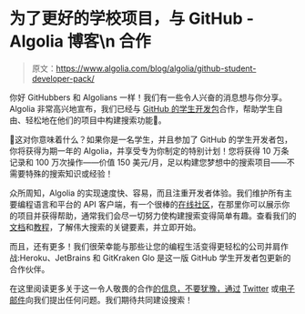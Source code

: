 # 为了更好的学校项目，与 GitHub - Algolia 博客\n 合作

> 原文：<https://www.algolia.com/blog/algolia/github-student-developer-pack/>

你好 GitHubbers 和 Algolians 一样！我们有一些令人兴奋的消息想与你分享。Algolia 非常高兴地宣布，我们已经与 [GitHub 的学生开发包](https://education.github.com/pack)合作，帮助学生自由、轻松地在他们的项目中构建搜索功能🎉。

🤔这对你意味着什么？如果你是一名学生，并且参加了 GitHub 的学生开发者包，你将获得为期一年的 Algolia，并享受专为你制定的特别计划！您将获得 10 万条记录和 100 万次操作——价值 150 美元/月，足以构建您梦想中的搜索项目——不需要特殊的搜索知识或经验！

众所周知，Algolia 的实现速度快、容易，而且注重开发者体验。我们维护所有主要编程语言和平台的 API 客户端，有一个很棒的[在线社区](https://discourse.algolia.com/)，在那里你可以展示你的项目并获得帮助，通常我们会尽一切努力使构建搜索变得简单有趣。查看我们的[文档](https://www.algolia.com/doc/)和[教程](https://www.algolia.com/doc/tutorials/)，了解伟大搜索的关键要素，并立即开始。

而且，还有更多！我们很荣幸能与那些让您的编程生活变得更轻松的公司并肩作战:Heroku、JetBrains 和 GitKraken Glo 是这一版 GitHub 学生开发者包更新的合作伙伴。

在这里阅读更多关于这一令人敬畏的合作[的信息，不要犹豫，通过](https://www.algolia.com/lp/github.html) [Twitter](https://twitter.com/algolia) 或[电子邮件](mailto:community@algolia.com)向我们提出任何问题。我们期待共同建设搜索！